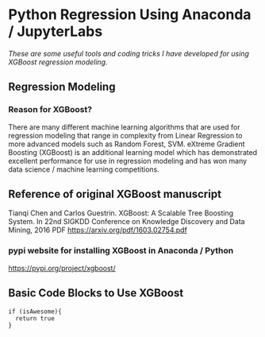 # Python Regression Using Anaconda / JupyterLabs

*These are some useful tools and coding tricks I have developed for using XGBoost regression modeling.*

## Regression Modeling
### Reason for XGBoost?
There are many different machine learning algorithms that are used for regression modeling that range in complexity from Linear Regression to more advanced models such as Random Forest, SVM. eXtreme Gradient Boosting (XGBoost) is an additional learning model which has demonstrated excellent performance for use in regression modeling and has won many data science / machine learning competitions.

## Reference of original XGBoost manuscript
Tianqi Chen and Carlos Guestrin. XGBoost: A Scalable Tree Boosting System. In 22nd SIGKDD Conference on Knowledge Discovery and Data Mining, 2016
PDF https://arxiv.org/pdf/1603.02754.pdf

### pypi website for installing XGBoost in Anaconda / Python
https://pypi.org/project/xgboost/

## Basic Code Blocks to Use XGBoost

```
if (isAwesome){
  return true
}
```


